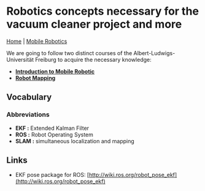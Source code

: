 # Robotics concepts necessary for the vacuum cleaner project and more

[Home](../../README.md) | [Mobile Robotics](./mobileRobotics/mobileRobotics.md)

We are going to follow two distinct courses of the Albert-Ludwigs-Universität Freiburg to acquire the necessary knowledge:

- [**Introduction to Mobile Robotic**](http://ais.informatik.uni-freiburg.de/teaching/ss19/robotics/)
- [**Robot Mapping**](http://ais.informatik.uni-freiburg.de/teaching/ws18/mapping/)

## Vocabulary

### Abbreviations

- **EKF :** Extended Kalman Filter
- **ROS :** Robot Operating System
- **SLAM :** simultaneous localization and mapping

## Links

- EKF pose package for ROS: [http://wiki.ros.org/robot_pose_ekf](http://wiki.ros.org/robot_pose_ekf)
